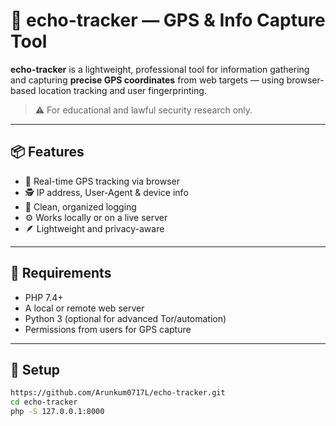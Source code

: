 # 🐺 echo-tracker — GPS & Info Capture Tool

**echo-tracker** is a lightweight, professional tool for information gathering and capturing **precise GPS coordinates** from web targets — using browser-based location tracking and user fingerprinting.

> ⚠️ For educational and lawful security research only.

---

## 📦 Features

- 📍 Real-time GPS tracking via browser
- 🕵️ IP address, User-Agent & device info
- 📁 Clean, organized logging
- ⚙️ Works locally or on a live server
- 🪶 Lightweight and privacy-aware

---

## 🔧 Requirements

- PHP 7.4+
- A local or remote web server
- Python 3 (optional for advanced Tor/automation)
- Permissions from users for GPS capture

---

## 🚀 Setup

```bash
https://github.com/Arunkum0717L/echo-tracker.git
cd echo-tracker
php -S 127.0.0.1:8000
